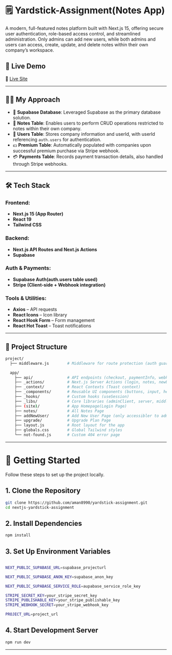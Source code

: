 # 🗒️ Yardstick-Assignment(Notes App)

A modern, full-featured notes platform built with Next.js 15, offering secure user authentication, role-based access control, and streamlined administration. Only admins can add new users, while both admins and users can access, create, update, and delete notes within their own company’s workspace.

## 🚀 Live Demo

🔗 [Live Site](https://yardstick-assignment-tau.vercel.app/)

---

## ✋🏽 My Approach  

- 📅 **Supabase Database**: Leveraged Supabase as the primary database solution.  
- 📝 **Notes Table**: Enables users to perform CRUD operations restricted to notes within their own company.  
- 👥 **Users Table**: Stores company information and userId, with userId referencing `auth.users` for authentication.  
- 💵 **Premium Table**: Automatically populated with companies upon successful premium purchase via Stripe webhook.  
- 💳 **Payments Table**: Records payment transaction details, also handled through Stripe webhooks.

---

## 🛠️ Tech Stack

### Frontend:
- **Next.js 15 (App Router)**
- **React 19**
- **Tailwind CSS**

### Backend:
- **Next.js API Routes and Next.js Actions**
- **Supabase**

### Auth & Payments:
- **Supabase Auth(auth.users table used)**
- **Stripe (Client-side + Webhook integration)**

### Tools & Utilities:
- **Axios** – API requests    
- **React Icons** – Icon library  
- **React Hook Form** – Form management  
- **React Hot Toast** – Toast notifications

---

## 📂 Project Structure

```bash
project/
  ├── middleware.js        # Middleware for route protection (auth guard)

  app/
    ├── api/               # API endpoints (checkout, paymentInfo, webhook etc.)
    ├── _actions/          # Next.js Server Actions (login, notes, newUser, createPremium etc.)
    ├── _context/          # React Contexts (Toast context)
    ├── _components/       # Reusable UI components (buttons, input, header etc.)
    ├── _hooks/            # Custom hooks (useSession)
    ├── _libs/             # Core libraries (adminClient, server, middleware etc.)
    ├── (site)/            # App Homepage(Login Page)
    ├── notes/             # All Notes Page
    ├── addNewUser/        # Add New User Page (only accessibler to admins from resp. company)
    ├── upgrade/           # Upgrade Plan Page 
    ├── layout.js          # Root layout for the app
    ├── globals.css        # Global Tailwind styles
    └── not-found.js       # Custom 404 error page
```

---


# 🧪 Getting Started

Follow these steps to set up the project locally.

## 1. Clone the Repository

```bash
git clone https://github.com/aman8990/yardstick-assignment.git
cd nextjs-yardstick-assignment
```

## 2. Install Dependencies

```bash
npm install
```

## 3. Set Up Environment Variables

```bash

NEXT_PUBLIC_SUPABASE_URL=supabase_projecturl

NEXT_PUBLIC_SUPABASE_ANON_KEY=supabase_anon_key

NEXT_PUBLIC_SUPABASE_SERVICE_ROLE=aupabase_service_role_key

STRIPE_SECRET_KEY=your_stripe_secret_key
STRIPE_PUBLISHABLE_KEY=your_stripe_publishable_key
STRIPE_WEBHOOK_SECRET=your_stripe_webhook_key

PROJECT_URL=project_url

```

## 4. Start Development Server

```bash
npm run dev
```

---
